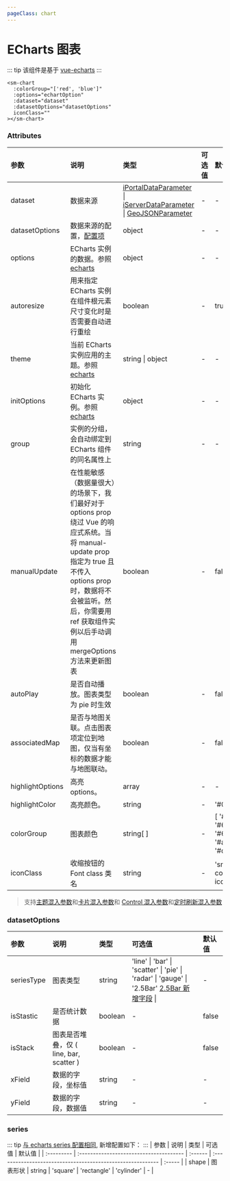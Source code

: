```yaml
---
pageClass: chart
---
```


# ECharts 图表

::: tip
该组件是基于 [vue-echarts](https://github.com/ecomfe/vue-echarts)
:::

<sm-iframe src="https://iclient.supermap.io/examples/component/components_chart_vue.html"></sm-iframe>

```vue
<sm-chart
  :colorGroup="['red', 'blue']"
  :options="echartOption"
  :dataset="dataset"
  :datasetOptions="datasetOptions"
  iconClass=""
></sm-chart>
```

### Attributes

| 参数             | 说明                                                                                                                                                                                                                                       | 类型                                                                                                                                                                                                                                                | 可选值 | 默认值                                                    |
| :--------------- | :----------------------------------------------------------------------------------------------------------------------------------------------------------------------------------------------------------------------------------------- | :-------------------------------------------------------------------------------------------------------------------------------------------------------------------------------------------------------------------------------------------------- | :----- | :-------------------------------------------------------- |
| dataset          | 数据来源                                                                                                                                                                                                                                   | [iPortalDataParameter](/zh/api/common-types/common-types.md#iportaldataparameter) \| [iServerDataParameter](/zh/api/common-types/common-types.md#iserverdataparameter) \| [GeoJSONParameter](/zh/api/common-types/common-types.md#geojsonparameter) | -      | -                                                         |
| datasetOptions   | 数据来源的配置，<a href="#datasetoptions">配置项</a>                                                                                                                                                                                       | object                                                                                                                                                                                                                                              | -      | -                                                         |
| options          | ECharts 实例的数据。参照[echarts](https://echarts.apache.org/zh/option.html)                                                                                                                                                               | object                                                                                                                                                                                                                                              | -      | -                                                         |
| autoresize       | 用来指定 ECharts 实例在组件根元素尺寸变化时是否需要自动进行重绘                                                                                                                                                                            | boolean                                                                                                                                                                                                                                             | -      | true                                                      |
| theme            | 当前 ECharts 实例应用的主题。参照[echarts](https://echarts.apache.org/zh/api.html#echarts.init)                                                                                                                                            | string \| object                                                                                                                                                                                                                                    | -      | -                                                         |
| initOptions      | 初始化 ECharts 实例。参照[echarts](https://echarts.apache.org/zh/api.html#echarts.init)                                                                                                                                                    | object                                                                                                                                                                                                                                              | -      | -                                                         |
| group            | 实例的分组，会自动绑定到 ECharts 组件的同名属性上                                                                                                                                                                                          | string                                                                                                                                                                                                                                              | -      | -                                                         |
| manualUpdate     | 在性能敏感（数据量很大）的场景下，我们最好对于 options prop 绕过 Vue 的响应式系统。当将 manual-update prop 指定为 true 且不传入 options prop 时，数据将不会被监听。然后，你需要用 ref 获取组件实例以后手动调用 mergeOptions 方法来更新图表 | boolean                                                                                                                                                                                                                                             | -      | false                                                     |
| autoPlay         | 是否自动播放。图表类型为 pie 时生效                                                                                                                                                                                                        | boolean                                                                                                                                                                                                                                             | -      | false                                                     |
| associatedMap    | 是否与地图关联。点击图表项定位到地图，仅当有坐标的数据才能与地图联动。                                                                                                                                                                     | boolean                                                                                                                                                                                                                                             | -      | false                                                     |
| highlightOptions | 高亮 options。                                                                                                                                                                                                                             | array                                                                                                                                                                                                                                               | -      | -                                                         |
| highlightColor   | 高亮颜色。                                                                                                                                                                                                                                 | string                                                                                                                                                                                                                                              | -      | '#01ffff'                                                 |
| colorGroup       | 图表颜色                                                                                                                                                                                                                                   | string[ ]                                                                                                                                                                                                                                            | -      | [ '#3fb1e3', '#6be6c1', '#626c91', '#a0a7e6', '#c4ebad' ] |
| iconClass        | 收缩按钮的 Font class 类名                                                                                                                                                                                                                 | string                                                                                                                                                                                                                                              | -      | 'sm-components-icon-chart'                                |

> 支持[主题混入参数](/zh/api/mixin/mixin.md#theme)和[卡片混入参数](/zh/api/mixin/mixin.md#collapsedcard)和 [Control 混入参数](/zh/api/mixin/mixin.md#control)和[定时刷新混入参数](/zh/api/mixin/mixin.md#timer)

### datasetOptions

| 参数       | 说明                                    | 类型    | 可选值                                                                                                           | 默认值 |
| :--------- | :-------------------------------------- | :------ | :--------------------------------------------------------------------------------------------------------------- | :----- |
| seriesType | 图表类型                                | string  | 'line' \| 'bar' \| 'scatter' \| 'pie' \| 'radar' \| 'gauge' \| '2.5Bar' <a href="#series">2.5Bar 新增字段</a> \| | -      |
| isStastic  | 是否统计数据                            | boolean | -                                                                                                                | false  |
| isStack    | 图表是否堆叠，仅 ( line, bar, scatter ) | boolean | -                                                                                                                | false  |
| xField     | 数据的字段，坐标值                      | string  | -                                                                                                                | -      |
| yField     | 数据的字段，数据值                      | string  | -                                                                                                                | -      |

### series

::: tip
[与 echarts series 配置相同](https://github.com/ecomfe/vue-echarts), 新增配置如下：
:::
| 参数 | 说明 | 类型 | 可选值 | 默认值 |
| :--------- | :-------------------------------------- | :------ | :---------------------------------------------------------- | :----- |
| shape | 图表形状 | string | 'square' \| 'rectangle' \| 'cylinder' | - |
